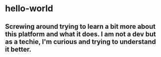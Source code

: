 # hello-world

## Screwing around trying to learn a bit more about this platform and what it does. I am not a dev but as a techie, I'm curious and trying to understand it better.

